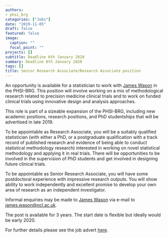 ```yaml
---
authors:
- phsi_brg
categories: ["Jobs"]
date: "2019-11-05"
draft: false
featured: false
image:
  caption: ""
  focal_point: ""
projects: []
subtitle: Deadline 6th January 2020
summary: Deadline 6th January 2020
tags: []
title: Senior Research Associate/Research Associate position
---
```


An opportunity is available for a statistician to work with [James Wason](/people/james_wason/) in the PHSI-BRG.
This position will involve working on a mix of methodological research related to precision medicine clinical trials and to work on funded clinical trials using innovative design and analysis approaches.

This role is part of a sizeable expansion of the PHSI-BRG, including new academic positions, research positions, and PhD studentships that will be advertised in late 2019.

To be appointable as Research Associate, you will be a suitably qualified statistician (with either a PhD, or a postgraduate qualification with a track record of published research and evidence of being able to conduct statistical methodology research) interested in working on novel statistical methodology and applying it in real trials.
There will be opportunities to be involved in the supervision of PhD students and get involved in designing future clinical trials.

To be appointable as Senior Research Associate, you will have some postdoctoral experience with impressive research outputs.
You will show ability to work independently and excellent promise to develop your own area of research as an independent investigator.

Informal enquiries may be made to [James Wason](/people/james_wason/) via e-mail to [james.wason@ncl.ac.uk](mailto:james.wason@ncl.ac.uk).

The post is available for 3 years.
The start date is flexible but ideally would be early 2020.

For further details please see the job advert [here](https://www.jobs.ac.uk/job/BWZ014/senior-research-associate-research-associate).
